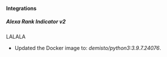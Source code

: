
#### Integrations
##### Alexa Rank Indicator v2
LALALA
- Updated the Docker image to: *demisto/python3:3.9.7.24076*.
